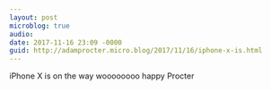 ```yaml
---
layout: post
microblog: true
audio: 
date: 2017-11-16 23:09 -0000
guid: http://adamprocter.micro.blog/2017/11/16/iphone-x-is.html
---
```

iPhone X is on the way woooooooo happy Procter

